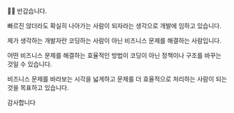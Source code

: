 🙇‍♂️ 반갑습니다.

빠르진 않더라도 확실히 나아가는 사람이 되자라는 생각으로 개발에 임하고 있습니다.



제가 생각하는 개발자란 코딩하는 사람이 아닌 비즈니스 문제를 해결하는 사람입니다.

어떤 비즈니스 문제를 해결하는 효율적인 방법이 코딩이 아닌 정책이나 구조를 바꾸는 것일 수 있습니다.

비즈니스 문제를 바라보는 시각을 넓게하고 문제를 더 효율적으로 처리하는 사람이 되는 것을 목표하고 있습니다.

감사합니다

<!--
**yjw8459/yjw8459** is a ✨ _special_ ✨ repository because its `README.md` (this file) appears on your GitHub profile.

Here are some ideas to get you started:

- 🔭 I’m currently working on ...
- 🌱 I’m currently learning ...
- 👯 I’m looking to collaborate on ...
- 🤔 I’m looking for help with ...
- 💬 Ask me about ...
- 📫 How to reach me: ...
- 😄 Pronouns: ...
- ⚡ Fun fact: ...
-->

